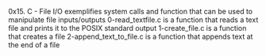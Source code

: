 0x15. C - File I/O exemplifies system calls and function that can be used to manipulate file inputs/outputs
0-read_textfile.c is a function that reads a text file and prints it to the POSIX standard output
1-create_file.c is a function that creates a file
2-append_text_to_file.c is a function that appends text at the end of a file 
